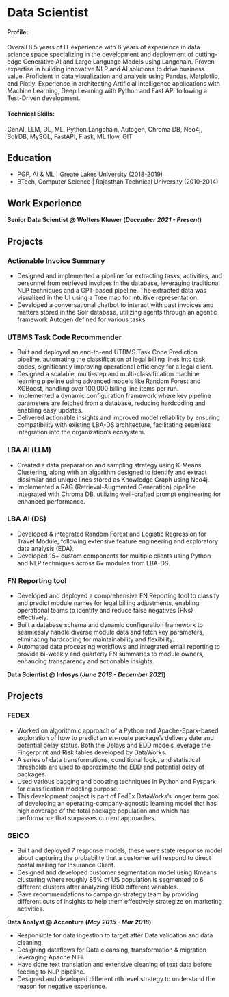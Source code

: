 # Data Scientist

#### Profile: 
Overall 8.5 years of IT experience with 6 years of experience in data science space specializing in the development and deployment of cutting-edge Generative AI and Large Language Models using Langchain. Proven expertise in building innovative NLP and AI solutions to drive business value. Proficient in data visualization and analysis using Pandas, Matplotlib, and Plotly. Experience in architecting Artificial Intelligence applications with Machine Learning, Deep Learning with Python and Fast API following a Test-Driven development.

#### Technical Skills: 
GenAI, LLM, DL, ML, Python,Langchain, Autogen, Chroma DB, Neo4j, SolrDB, MySQL, FastAPI, Flask, ML flow, GIT                          

## Education
- PGP, AI & ML | Greate Lakes University (2018-2019)
- BTech, Computer Science | Rajasthan Technical University (2010-2014)							       		

## Work Experience
**Senior Data Scientist @ Wolters Kluwer (_December 2021 - Present_)**

## Projects

### Actionable Invoice Summary
- Designed and implemented a pipeline for extracting tasks, activities, and personnel from retrieved invoices in the database, leveraging traditional NLP techniques and a GPT-based pipeline. The extracted data was visualized in the UI using a Tree map for intuitive representation.
- Developed a conversational chatbot to interact with past invoices and matters stored in the Solr database, utilizing agents through an agentic framework Autogen defined for various tasks

### UTBMS Task Code Recommender
- Built and deployed an end-to-end UTBMS Task Code Prediction pipeline, automating the classification of legal billing lines into task codes, significantly improving operational efficiency for a legal client.
- Designed a scalable, multi-step and multi-classification machine learning pipeline using advanced models like Random Forest and XGBoost, handling over 100,000 billing line items per run.
- Implemented a dynamic configuration framework where key pipeline parameters are fetched from a database, reducing hardcoding and enabling easy updates.
- Delivered actionable insights and improved model reliability by ensuring compatibility with existing LBA-DS architecture, facilitating seamless integration into the organization’s ecosystem.

### LBA AI (LLM)
- Created a data preparation and sampling strategy using K-Means Clustering, along with an algorithm designed to identify and extract dissimilar and unique lines stored as Knowledge Graph using Neo4j.
- Implemented a RAG (Retrieval-Augmented Generation) pipeline integrated with Chroma DB, utilizing well-crafted prompt engineering for enhanced performance.

### LBA AI (DS)
- Developed & integrated Random Forest and Logistic Regression for Travel Module, following extensive feature engineering and exploratory data analysis (EDA).
- Developed 15+ custom components for multiple clients using Python and NLP techniques across 6+ modules from LBA-DS.

### FN Reporting tool
- Developed and deployed a comprehensive FN Reporting tool to classify and predict module names for legal billing adjustments, enabling operational teams to identify and reduce false negatives (FNs) effectively.
- Built a database schema and dynamic configuration framework to seamlessly handle diverse module data and fetch key parameters, eliminating hardcoding for maintainability and flexibility.
- Automated data processing workflows and integrated email reporting to provide bi-weekly and quarterly FN summaries to module owners, enhancing transparency and actionable insights.

**Data Scientist @ Infosys (_June 2018 - December 2021_)**
## Projects

### FEDEX
- Worked on algorithmic approach of a Python and Apache-Spark-based exploration of how to predict an en-route package’s delivery date and potential delay status. Both the Delays and EDD models leverage the Fingerprint and Risk tables developed by DataWorks.
- A series of data transformations, conditional logic, and statistical thresholds are used to approximate the EDD and potential delay of packages.
- Used various bagging and boosting techniques in Python and Pyspark for classification modeling purpose.
- This development project is part of FedEx DataWorks’s longer term goal of developing an operating-company-agnostic learning model that has high coverage of the total package population and which has performance that surpasses current approaches.
### GEICO
- Built and deployed 7 response models, these were state response model about capturing the probability that a customer will respond to direct postal mailing for Insurance Client.
- Designed and developed customer segmentation model using Kmeans clustering where roughly 85% of US population is segmented to 6 different clusters after analyzing 1600 different variables.
- Gave recommendations to campaign strategy team by providing different cuts of insights to help them effectively strategize on marketing activities.


**Data Analyst @ Accenture (_May 2015 - Mar 2018_)**
- Responsible for data ingestion to target after Data validation and data cleaning.
- Designing dataflows for Data cleansing, transformation & migration leveraging Apache NiFi.
- Have done text translation and extensive cleaning of text data before feeding to NLP pipeline.
- Designed and developed different nth level strategy to understand the reason for negative experience.
